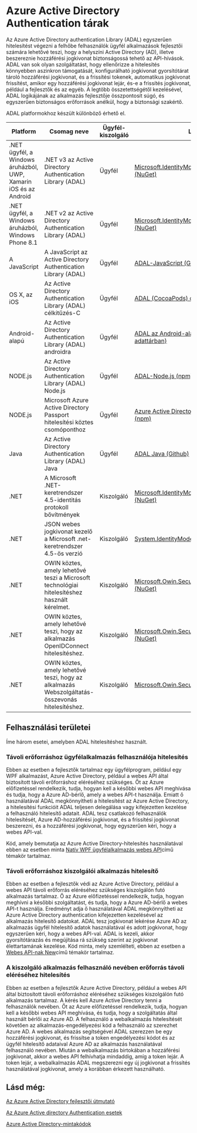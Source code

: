 <properties
   pageTitle="Azure Active Directory Authentication tárak |} Microsoft Azure"
   description="Az Azure Active Directory Authentication Library (ADAL) lehetővé teszi, hogy a ügyfél alkalmazások fejlesztői számára egyszerűen hitelesítést végezni a felhasználóknak, hogy az a felhő vagy a helyszíni Active Directory (AD), és beszereznie hozzáférési jogkivonat biztonságossá tehető az API-hívások."
   services="active-directory"
   documentationCenter=""
   authors="bryanla"
   manager="mbaldwin"
   editor="mbaldwin" />
<tags
   ms.service="active-directory"
   ms.devlang="na"
   ms.topic="article"
   ms.tgt_pltfrm="na"
   ms.workload="identity"
   ms.date="10/11/2016"
   ms.author="mbaldwin" />

# <a name="azure-active-directory-authentication-libraries"></a>Azure Active Directory Authentication tárak

Az Azure Active Directory authentication Library (ADAL) egyszerűen hitelesítést végezni a felhőbe felhasználók ügyfél alkalmazások fejlesztői számára lehetővé teszi, hogy a helyszíni Active Directory (AD), illetve beszereznie hozzáférési jogkivonat biztonságossá tehető az API-hívások. ADAL van sok olyan szolgáltatást, hogy ellenőrizze a hitelesítés könnyebben aszinkron támogatását, konfigurálható jogkivonat gyorsítótárat tároló hozzáférési jogkivonat, és a frissítési tokenek, automatikus jogkivonat frissítést, amikor egy hozzáférési jogkivonat lejár, és-e a frissítés jogkivonat, például a fejlesztők és az egyéb. A legtöbb összetettségétől kezelésével, ADAL logikájának az alkalmazás fejlesztője összpontosít súgó, és egyszerűen biztonságos erőforrások anélkül, hogy a biztonsági szakértő.

ADAL platformokhoz készült különböző érhető el.

|Platform|Csomag neve|Ügyfél-kiszolgáló|Letöltés|Forráskód|Dokumentáció és a minták|
|---|---|---|---|---|---|
|.NET ügyfél, a Windows áruházból, UWP, Xamarin iOS és az Android|.NET v3 az Active Directory Authentication Library (ADAL) |Ügyfél|[Microsoft.IdentityModel.Clients.ActiveDirectory (NuGet)](https://www.nuget.org/packages/Microsoft.IdentityModel.Clients.ActiveDirectory)|[ADAL a .NET rendszerhez (Github)](https://github.com/AzureAD/azure-activedirectory-library-for-dotnet)|[Dokumentáció](https://docs.microsoft.com/active-directory/adal/microsoft.identitymodel.clients.activedirectory)|
|.NET ügyfél, a Windows áruházból, Windows Phone 8.1 |.NET v2 az Active Directory Authentication Library (ADAL) |Ügyfél|[Microsoft.IdentityModel.Clients.ActiveDirectory (NuGet)](https://www.nuget.org/packages/Microsoft.IdentityModel.Clients.ActiveDirectory/2.28.2)|[ADAL a .NET rendszerhez (Github)](https://github.com/AzureAD/azure-activedirectory-library-for-dotnet/releases/tag/v2.28.2)|[Dokumentáció](https://docs.microsoft.com/active-directory/adal/v2/microsoft.identitymodel.clients.activedirectory)|
|A JavaScript|A JavaScript az Active Directory Authentication Library (ADAL)|Ügyfél|[ADAL-JavaScript (Github)](https://github.com/AzureAD/azure-activedirectory-library-for-js)|[ADAL-JavaScript (Github)](https://github.com/AzureAD/azure-activedirectory-library-for-js)|Minta: [SinglePageApp-DotNet (Github)](https://github.com/AzureADSamples/SinglePageApp-DotNet)|
|OS X, az iOS|Az Active Directory Authentication Library (ADAL) célkitűzés-C|Ügyfél|[ADAL (CocoaPods) c-cél](http://cocoadocs.org/docsets/ADAL/)|[ADAL (Github) c-cél](https://github.com/AzureAD/azure-activedirectory-library-for-objc)|Minta: [NativeClient – iOS (Github)](https://github.com/AzureADSamples/NativeClient-iOS)|
|Android-alapú|Az Active Directory Authentication Library (ADAL) androidra|Ügyfél|[ADAL az Android-alapú (a központi adattárban)](http://search.maven.org/remotecontent?filepath=com/microsoft/aad/adal/)|[ADAL az Android-alapú (Github)](https://github.com/AzureAD/azure-activedirectory-library-for-android)|Minta: [NativeClient Android rendszerű (Github)](https://github.com/AzureADSamples/NativeClient-Android)|
|NODE.js|Az Active Directory Authentication Library (ADAL) Node.js|Ügyfél|[ADAL-Node.js (npm)](https://www.npmjs.com/package/adal-node)|[ADAL-Node.js (Github)](https://github.com/AzureAD/azure-activedirectory-library-for-nodejs)|Minta: [WebAPI-Nodejs (Github)](https://github.com/AzureADSamples/WebAPI-Nodejs)|
|NODE.js|Microsoft Azure Active Directory Passport hitelesítési köztes csomóponthoz|Ügyfél|[Azure Active Directory Passport az Node.js (npm)](https://www.npmjs.com/package/passport-azure-ad)|[Azure Active Directory-Node.js (Github)](https://github.com/AzureAD/passport-azure-ad)||
|Java|Az Active Directory Authentication Library (ADAL) Java|Ügyfél|[ADAL Java (Github)](https://github.com/AzureAD/azure-activedirectory-library-for-java)|[ADAL Java (Github)](https://github.com/AzureAD/azure-activedirectory-library-for-java)||
|.NET|A Microsoft .NET-keretrendszer 4.5-identitás protokoll bővítmények|Kiszolgáló|[Microsoft.IdentityModel.Protocol.Extensions (NuGet)](https://www.nuget.org/packages/Microsoft.IdentityModel.Protocol.Extensions)|[Azure Active Directory identitás modell kiterjesztéseinek .NET (Github)](https://github.com/AzureAD/azure-activedirectory-identitymodel-extensions-for-dotnet)||
|.NET|JSON webes jogkivonat kezelő a Microsoft .net-keretrendszer 4.5-ös verzió|Kiszolgáló|[System.IdentityModel.Tokens.Jwt (NuGet)](https://www.nuget.org/packages/System.IdentityModel.Tokens.Jwt)|[Azure Active Directory identitás modell kiterjesztéseinek .NET (Github)](https://github.com/AzureAD/azure-activedirectory-identitymodel-extensions-for-dotnet)||
|.NET|OWIN köztes, amely lehetővé teszi a Microsoft technológiai hitelesítéshez használt kérelmet.|Kiszolgáló|[Microsoft.Owin.Security.ActiveDirectory (NuGet)](https://www.nuget.org/packages/Microsoft.Owin.Security.ActiveDirectory/)|[OWIN (CodePlex)](http://katanaproject.codeplex.com)||
|.NET|OWIN köztes, amely lehetővé teszi, hogy az alkalmazás OpenIDConnect hitelesítéshez.|Kiszolgáló|[Microsoft.Owin.Security.OpenIdConnect (NuGet)](https://www.nuget.org/packages/Microsoft.Owin.Security.OpenIdConnect)|[OWIN (CodePlex)](http://katanaproject.codeplex.com)|Minta: [Webappban-OpenIDConnecty DotNet (Github)](https://github.com/AzureADSamples/WebApp-OpenIDConnect-DotNet)|
|.NET|OWIN köztes, amely lehetővé teszi, hogy az alkalmazás Webszolgáltatás-összevonás hitelesítéshez.|Kiszolgáló|[Microsoft.Owin.Security.WsFederation (NuGet)](https://www.nuget.org/packages/Microsoft.Owin.Security.WsFederation)|[OWIN (CodePlex)](http://katanaproject.codeplex.com)|Minta: [Webappban-WSFederation DotNet (Github)](https://github.com/AzureADSamples/WebApp-WSFederation-DotNet)|

## <a name="scenarios"></a>Felhasználási területei

Íme három esetei, amelyben ADAL hitelesítéshez használt.  

### <a name="authenticating-users-of-a-client-application-to-a-remote-resource"></a>Távoli erőforráshoz ügyfélalkalmazás felhasználója hitelesítés

Ebben az esetben a fejlesztők tartalmaz egy ügyfélprogram, például egy WPF alkalmazást, Azure Active Directory, például a webes API által biztosított távoli erőforráshoz eléréséhez szükséges. Őt az Azure előfizetéssel rendelkezik, tudja, hogyan kell a későbbi webes API meghívása és tudja, hogy a Azure AD-bérlő, amely a webes API-t használja. Emiatt ő használatával ADAL megkönnyítheti a hitelesítést az Azure Active Directory, a hitelesítési funkcióit ADAL teljesen delegálása vagy kifejezetten kezelése a felhasználó hitelesítő adatait. ADAL tesz csatlakozó felhasználók hitelesítését, Azure AD-hozzáférési jogkivonat, és a frissítési jogkivonat beszerezni, és a hozzáférési jogkivonat, hogy egyszerűen kéri, hogy a webes API-val.

Kód, amely bemutatja az Azure Active Directory-hitelesítés használatával ebben az esetben minta [Natív WPF ügyfélalkalmazás webes API](https://github.com/azureadsamples/nativeclient-dotnet)című témakör tartalmaz.

### <a name="authenticating-a-server-application-to-a-remote-resource"></a>Távoli erőforráshoz kiszolgálói alkalmazás hitelesítő

Ebben az esetben a fejlesztők védi az Azure Active Directory, például a webes API távoli erőforrás eléréséhez szükséges kiszolgálón futó alkalmazás tartalmaz. Ő az Azure előfizetéssel rendelkezik, tudja, hogyan meghívni a későbbi szolgáltatást, és tudja, hogy a Azure AD-bérlő a webes API-t használja. Eredményt adja ő használatával ADAL megkönnyítheti az Azure Active Directory authentication kifejezetten kezelésével az alkalmazás hitelesítő adatokat. ADAL tesz jogkivonat lekérése Azure AD az alkalmazás ügyfél hitelesítő adatok használatával és adott jogkivonat, hogy egyszerűen kéri, hogy a webes API-val. ADAL is kezeli, akkor gyorsítótárazás és megújítása rá szükség szerint az jogkivonat élettartamának kezelése. Kód minta, mely szemlélteti, ebben az esetben a [Webes API-nak New](https://github.com/AzureADSamples/Daemon-DotNet)című témakör tartalmaz.

### <a name="authenticating-a-server-application-on-behalf-of-a-user-to-access-a-remote-resource"></a>A kiszolgáló alkalmazás felhasználó nevében erőforrás távoli eléréséhez hitelesítés

Ebben az esetben a fejlesztők Azure Active Directory, például a webes API által biztosított távoli erőforráshoz eléréséhez szükséges kiszolgálón futó alkalmazás tartalmaz. A kérés kell Azure Active Directory tenni a felhasználók nevében. Őt az Azure előfizetéssel rendelkezik, tudja, hogyan kell a későbbi webes API meghívása, és tudja, hogy a szolgáltatás által használt bérlői az Azure AD. A felhasználó a webalkalmazás hitelesítését követően az alkalmazás-engedélyezési kód a felhasználó az szerezhet Azure AD. A webes alkalmazás segítségével ADAL szerezzen be egy hozzáférési jogkivonat, és frissítse a token engedélyezési kódot és az ügyfél hitelesítő adataival Azure AD az alkalmazás használatával felhasználó nevében. Miután a webalkalmazás birtokában a hozzáférési jogkivonat, akkor a webes API felhívhatja mindaddig, amíg a token lejár. A token lejár, a webalkalmazás ADAL megszerezni egy új jogkivonat a frissítés használatával jogkivonat, amely a korábban érkezett használható.


## <a name="see-also"></a>Lásd még:

[Az Azure Active Directory fejlesztői útmutató](active-directory-developers-guide.md)

[Az Azure Active directory Authentication esetek](active-directory-authentication-scenarios.md)

[Azure Active Directory-mintakódok](active-directory-code-samples.md)
